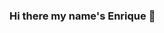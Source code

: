 ### Hi there my name's Enrique 👋

<!--
**enrique986/enrique986** is a ✨ _special_ ✨ repository because its `README.md` (this file) appears on your GitHub profile.

Here are some ideas to get you started:

- 🔭 I’m currently working as ...Soy Desarrollador web  full-stack Freelance en proyectos propios...
- 🌱 I’m currently learning ...de todo un poco,siempre se aprenden cosas nuevas...
- 👯 I’m looking to collaborate on ...en alguna empresa que me ayude a desarrollar mis conocimientos y seguir en un proceso de aprendizaje...
- 💬 Ask me about ...mis habilidades tecnicas...
- 📫 How to reach me: ...gmail:Eviliguer@gmail.com  - whatsApp 11-6448-5747
- ⚡ Fun fact: ...
-->
